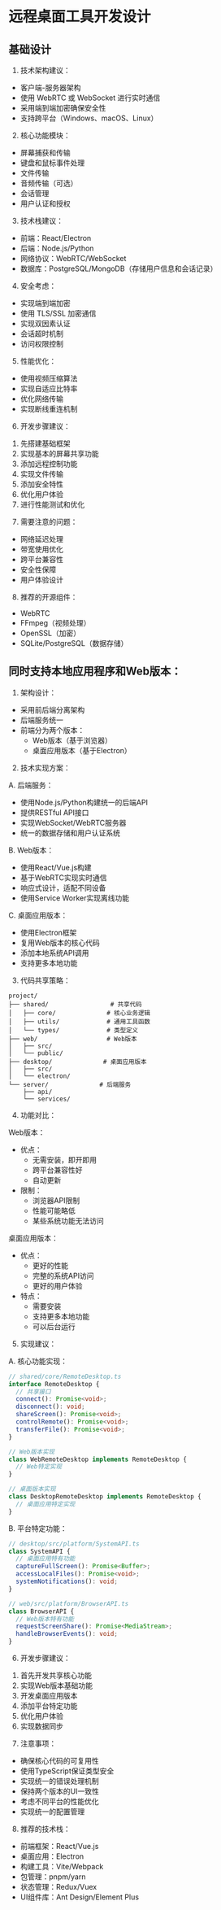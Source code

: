 # 远程桌面工具开发设计

## 基础设计

1. 技术架构建议：
- 客户端-服务器架构
- 使用 WebRTC 或 WebSocket 进行实时通信
- 采用端到端加密确保安全性
- 支持跨平台（Windows、macOS、Linux）

2. 核心功能模块：
- 屏幕捕获和传输
- 键盘和鼠标事件处理
- 文件传输
- 音频传输（可选）
- 会话管理
- 用户认证和授权

3. 技术栈建议：
- 前端：React/Electron
- 后端：Node.js/Python
- 网络协议：WebRTC/WebSocket
- 数据库：PostgreSQL/MongoDB（存储用户信息和会话记录）

4. 安全考虑：
- 实现端到端加密
- 使用 TLS/SSL 加密通信
- 实现双因素认证
- 会话超时机制
- 访问权限控制

5. 性能优化：
- 使用视频压缩算法
- 实现自适应比特率
- 优化网络传输
- 实现断线重连机制

6. 开发步骤建议：
1) 先搭建基础框架
2) 实现基本的屏幕共享功能
3) 添加远程控制功能
4) 实现文件传输
5) 添加安全特性
6) 优化用户体验
7) 进行性能测试和优化

7. 需要注意的问题：
- 网络延迟处理
- 带宽使用优化
- 跨平台兼容性
- 安全性保障
- 用户体验设计

8. 推荐的开源组件：
- WebRTC
- FFmpeg（视频处理）
- OpenSSL（加密）
- SQLite/PostgreSQL（数据存储）



## 同时支持本地应用程序和Web版本：

1. 架构设计：
- 采用前后端分离架构
- 后端服务统一
- 前端分为两个版本：
  - Web版本（基于浏览器）
  - 桌面应用版本（基于Electron）

2. 技术实现方案：

A. 后端服务：
- 使用Node.js/Python构建统一的后端API
- 提供RESTful API接口
- 实现WebSocket/WebRTC服务器
- 统一的数据存储和用户认证系统

B. Web版本：
- 使用React/Vue.js构建
- 基于WebRTC实现实时通信
- 响应式设计，适配不同设备
- 使用Service Worker实现离线功能

C. 桌面应用版本：
- 使用Electron框架
- 复用Web版本的核心代码
- 添加本地系统API调用
- 支持更多本地功能

3. 代码共享策略：
```
project/
├── shared/                 # 共享代码
│   ├── core/              # 核心业务逻辑
│   ├── utils/             # 通用工具函数
│   └── types/             # 类型定义
├── web/                   # Web版本
│   ├── src/
│   └── public/
├── desktop/              # 桌面应用版本
│   ├── src/
│   └── electron/
└── server/              # 后端服务
    ├── api/
    └── services/
```

4. 功能对比：

Web版本：
- 优点：
  - 无需安装，即开即用
  - 跨平台兼容性好
  - 自动更新
- 限制：
  - 浏览器API限制
  - 性能可能略低
  - 某些系统功能无法访问

桌面应用版本：
- 优点：
  - 更好的性能
  - 完整的系统API访问
  - 更好的用户体验
- 特点：
  - 需要安装
  - 支持更多本地功能
  - 可以后台运行

5. 实现建议：

A. 核心功能实现：
```typescript
// shared/core/RemoteDesktop.ts
interface RemoteDesktop {
  // 共享接口
  connect(): Promise<void>;
  disconnect(): void;
  shareScreen(): Promise<void>;
  controlRemote(): Promise<void>;
  transferFile(): Promise<void>;
}

// Web版本实现
class WebRemoteDesktop implements RemoteDesktop {
  // Web特定实现
}

// 桌面版本实现
class DesktopRemoteDesktop implements RemoteDesktop {
  // 桌面应用特定实现
}
```

B. 平台特定功能：
```typescript
// desktop/src/platform/SystemAPI.ts
class SystemAPI {
  // 桌面应用特有功能
  captureFullScreen(): Promise<Buffer>;
  accessLocalFiles(): Promise<void>;
  systemNotifications(): void;
}

// web/src/platform/BrowserAPI.ts
class BrowserAPI {
  // Web版本特有功能
  requestScreenShare(): Promise<MediaStream>;
  handleBrowserEvents(): void;
}
```

6. 开发步骤建议：

1) 首先开发共享核心功能
2) 实现Web版本基础功能
3) 开发桌面应用版本
4) 添加平台特定功能
5) 优化用户体验
6) 实现数据同步

7. 注意事项：

- 确保核心代码的可复用性
- 使用TypeScript保证类型安全
- 实现统一的错误处理机制
- 保持两个版本的UI一致性
- 考虑不同平台的性能优化
- 实现统一的配置管理

8. 推荐的技术栈：

- 前端框架：React/Vue.js
- 桌面应用：Electron
- 构建工具：Vite/Webpack
- 包管理：pnpm/yarn
- 状态管理：Redux/Vuex
- UI组件库：Ant Design/Element Plus

